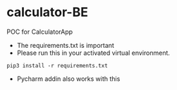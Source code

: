 # calculator-BE
POC for CalculatorApp
 - The requirements.txt is important
 - Please run this in your activated virtual environment.
```
pip3 install -r requirements.txt
```
 - Pycharm addin also works with this
